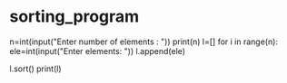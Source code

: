 # sorting_program

n=int(input("Enter number of elements : "))
print(n)
l=[]
for i in range(n):
    ele=int(input("Enter elements: "))
    l.append(ele)

l.sort()
print(l)
